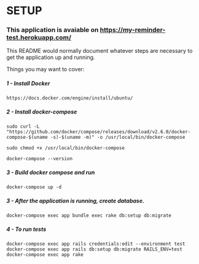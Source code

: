 # SETUP

### This application is avaiable on https://my-reminder-test.herokuapp.com/

This README would normally document whatever steps are necessary to get the
application up and running.

Things you may want to cover:

##### 1 - Install Docker

```
https://docs.docker.com/engine/install/ubuntu/
```

##### 2 - Install docker-compose

```
sudo curl -L "https://github.com/docker/compose/releases/download/v2.6.0/docker-compose-$(uname -s)-$(uname -m)" -o /usr/local/bin/docker-compose

sudo chmod +x /usr/local/bin/docker-compose

docker-compose --version
```

##### 3 - Build docker compose and run

```
docker-compose up -d
```

##### 3 - After the application is running, create database.

```
docker-compose exec app bundle exec rake db:setup db:migrate
```

##### 4 - To run tests

```
docker-compose exec app rails credentials:edit --environment test
docker-compose exec app rails db:setup db:migrate RAILS_ENV=test
docker-compose exec app rake
```